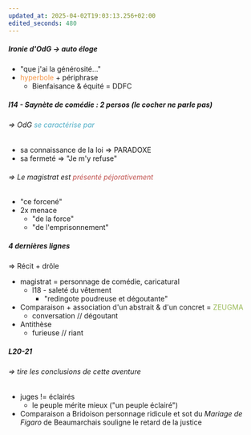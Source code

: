 ```yaml
---
updated_at: 2025-04-02T19:03:13.256+02:00
edited_seconds: 480
---
```

##### Ironie d'OdG -> auto éloge 
- "que j'ai la générosité..."
- <font color="#f79646">hyperbole</font> + périphrase
	- Bienfaisance & équité = DDFC
##### l14 - Saynète de comédie : 2 persos (le cocher ne parle pas)
###### => OdG <font color="#4bacc6">se caractérise par </font>
- sa connaissance de la loi => PARADOXE
- sa fermeté => "Je m'y refuse"
###### => Le magistrat est <font color="#c0504d">présenté péjorativement</font>  
- "ce forcené"
- 2x menace
	- "de la force"
	- "de l'emprisonnement"

##### 4 dernières lignes
=> Récit + drôle

- magistrat = personnage de comédie, caricatural
	- l18 - saleté du vêtement
		- "redingote poudreuse et dégoutante" 
- Comparaison + association d'un abstrait & d'un concret = <font color="#9bbb59">ZEUGMA</font>
	- conversation // dégoutant
- Antithèse
	- furieuse // riant 
##### L20-21
###### => tire les conclusions de cette aventure
- juges != éclairés
	- le peuple mérite mieux ("un peuple éclairé")
- Comparaison a Bridoison personnage ridicule et sot du *Mariage de Figaro* de Beaumarchais souligne le retard de la justice